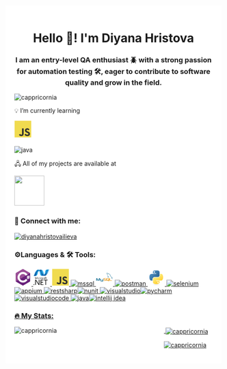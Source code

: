 <div style="background-color: white; padding: 20px;">
<h1 align="center">Hello 👋! I'm Diyana Hristova</h1>
<h3 align="center">I am an entry-level QA enthusiast 🪲 with a strong passion for automation testing 🛠️, eager to contribute to software quality and grow in the field.</h3>

<p align="left"> <img src="https://komarev.com/ghpvc/?username=cappricornia&label=Profile%20views&color=0e75b6&style=flat" alt="cappricornia" /> </p>

💡 I’m currently learning
  <p>
     <img src="https://raw.githubusercontent.com/devicons/devicon/master/icons/javascript/javascript-original.svg" alt="javascript" width="40" height="40"/><br><br>
     <img src="https://i0.wp.com/kevinfream.blog/wp-content/uploads/2013/01/java.jpg" alt="java" width="40" height="40"/>
  </p>
<p>
 🖧 All of my projects are available at
</p>
<p>
   <a href="https://github.com/Cappricornia?tab=repositories" target="_blank" rel="noreferrer"><img src="https://www.pngmart.com/files/23/Github-Logo-PNG-Photos-1.png" width="70" height="70"/></a>
</p>
<h3 align="left">📧 Connect with me:</h3>
<p align="left"><a  href="https://linkedin.com/in/diyanahristovailieva" target="blank"><img align="center" src="https://raw.githubusercontent.com/rahuldkjain/github-profile-readme-generator/master/src/images/icons/Social/linked-in-alt.svg" alt="diyanahristovailieva" height="30" width="40" /></a>
</p>

<h3 align="left">⚙️Languages & 🛠️ Tools:</h3>
<p align="left"> <a href="https://www.w3schools.com/cs/" target="_blank" rel="noreferrer"> <img src="https://raw.githubusercontent.com/devicons/devicon/master/icons/csharp/csharp-original.svg" alt="csharp" width="40" height="40"/> </a> <a href="https://dotnet.microsoft.com/" target="_blank" rel="noreferrer"> <img src="https://raw.githubusercontent.com/devicons/devicon/master/icons/dot-net/dot-net-original-wordmark.svg" alt="dotnet" width="40" height="40"/> </a> <a href="https://developer.mozilla.org/en-US/docs/Web/JavaScript" target="_blank" rel="noreferrer"> <img src="https://raw.githubusercontent.com/devicons/devicon/master/icons/javascript/javascript-original.svg" alt="javascript" width="40" height="40"/> </a> <a href="https://www.microsoft.com/en-us/sql-server" target="_blank" rel="noreferrer"> <img src="https://www.svgrepo.com/show/303229/microsoft-sql-server-logo.svg" alt="mssql" width="40" height="40"/> </a> <a href="https://www.mysql.com/" target="_blank" rel="noreferrer"> <img src="https://raw.githubusercontent.com/devicons/devicon/master/icons/mysql/mysql-original-wordmark.svg" alt="mysql" width="40" height="40"/> </a> <a href="https://postman.com" target="_blank" rel="noreferrer"> <img src="https://www.vectorlogo.zone/logos/getpostman/getpostman-icon.svg" alt="postman" width="40" height="40"/> </a> <a href="https://www.python.org" target="_blank" rel="noreferrer"> <img src="https://raw.githubusercontent.com/devicons/devicon/master/icons/python/python-original.svg" alt="python" width="40" height="40"/> </a> <a href="https://www.selenium.dev" target="_blank" rel="noreferrer"> <img src="https://raw.githubusercontent.com/detain/svg-logos/780f25886640cef088af994181646db2f6b1a3f8/svg/selenium-logo.svg" alt="selenium" width="40" height="40"/></a><a href="http://appium.io/docs/en/2.1/" target="_blank" rel="noreferrer"><img src="https://cdn.worldvectorlogo.com/logos/appium.svg" alt="appium" width="40" height="40"/> </a> <a href="https://restsharp.dev/" target="_blank" rel="noreferrer"><img src="https://restsharp.dev/restsharp.png" alt="restsharp" width="40" height="40"/></a><a href="https://nunit.org/" target="_blank" rel="noreferrer"><img src="https://pluralsight2.imgix.net/paths/images/nunit-261ab03561.png" alt="nunit" width="40" height="40"/> </a> <a href="https://visualstudio.microsoft.com/" target="_blank" rel="noreferrer"><img src="https://visualstudio.microsoft.com/wp-content/uploads/2021/10/Product-Icon.svg" alt="visualstudio" width="40" height="40"/></a><a href="https://www.jetbrains.com/pycharm/" target="_blank" rel="noreferrer"><img src="https://upload.wikimedia.org/wikipedia/commons/thumb/1/1d/PyCharm_Icon.svg/1200px-PyCharm_Icon.svg.png" alt="pycharm" width="40" height="40"/> </a><a href="https://code.visualstudio.com/" target="_blank" rel="noreferrer"><img src="https://upload.wikimedia.org/wikipedia/commons/thumb/9/9a/Visual_Studio_Code_1.35_icon.svg/2048px-Visual_Studio_Code_1.35_icon.svg.png" alt="visualstudiocode" width="40" height="40"/> <a href="https://www.java.com/en/" target="_blank" rel="noreferrer"><img src="https://i0.wp.com/kevinfream.blog/wp-content/uploads/2013/01/java.jpg" alt="java" width="40" height="40"/><a href="https://www.jetbrains.com/idea/" target="_blank" rel="noreferrer"><img src="https://static-00.iconduck.com/assets.00/intellij-idea-icon-1024x1014-qi27z6hu.png" alt="intellij idea" width="40" height="40"/></p>

<h3 align="left">🔥 My Stats:</h3>
<p><img align="left" src="https://github-readme-stats.vercel.app/api/top-langs?username=cappricornia&show_icons=true&locale=en&layout=compact" alt="cappricornia"width="350" height="350"/></p>
<p>&nbsp;<img align="center" src="https://github-readme-stats.vercel.app/api?username=cappricornia&show_icons=true&locale=en" alt="cappricornia" width="450" height="350"/></p>
<p><img align="center" src="https://github-readme-streak-stats.herokuapp.com/?user=cappricornia&" alt="cappricornia"/></p>
</div>
